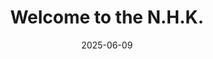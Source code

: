 ---
date: 2025-06-09
year: 2002
title: "Welcome to the N.H.K."
authors: "Tatsuhiko Takimoto"
cover: "cover-epl.jpg"
file: "annas-arch-181377ebe0b7.epub"
---